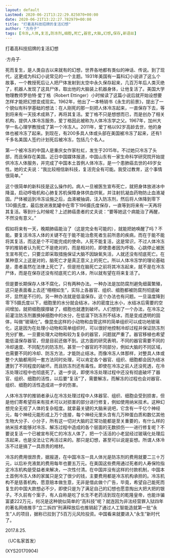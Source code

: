 ```yaml
---
layout: default
Lastmod: 2020-06-21T13:22:29.825070+00:00
date: 2020-06-21T13:22:27.782979+00:00
title: "打着高科技招牌的复活幻想"
author: "方舟子"
tags: [冷冻,人体,复活,防冻剂,细胞,死亡,器官,大脑,幻想,保存,新语丝]
---
```


打着高科技招牌的复活幻想

·方舟子·

死而复生，是人类自古以来就有的幻想，世界各地都有类似的神话、传说。到了现代，这更成为科幻小说常见的一个主题。1931年美国有一篇科幻小说讲了这么个故事，一个教授死后让人把尸体发射到太空中永久保存起来，几百万年后人类灭绝了，机器人发现了这具尸体，取出他的大脑装上机器身体，让他复活了。美国大学物理教师罗伯特·爱丁格（Robert Ettinger）小时候读了这篇小说后就开始设想要怎样才能把幻想变成现实。1962年，他出了一本畅销书《永生的前景》，提出了一个貌似有科学基础的想法：在人刚死的那一刻把人体冷冻起来，一直保存下去，等到将来有一天技术成熟了，再将其复活。爱丁格不只是想想而已，而是创办了相关机构，提供人体冷冻服务，爱丁格因此被称为人体冷冻学之父。1967年，加州大学一名心理学教授成了第一个冷冻人。2011年，爱丁格以92岁高龄去世，他的身体也被冷冻了起来。到现在，有200多具人体或头部在美国被冷冻了起来，还有1千多名美国人签约计划死后被冷冻，包括几个名人。

第一个被冷冻的中国人是重庆女作家杜虹，发生于2015年。不过她只冷冻了头部，而且保存在美国。近日中国媒体报道，中国山东有一家生命科学研究院开始提供冷冻人体服务，并完成了中国本土首例人体冷冻，是一个患肺癌去世的49岁女性。她的丈夫说：“我比较相信新科技，复活完全有可能。我受过教育，这个事情很简单。”

这个很简单的新科技是这么操作的。病人一旦被医生宣布死亡，就把身体放进冰中降温，启动呼吸机和心肺复苏机保障身体供血供氧，并注射抗凝血药物防止血液凝固。尸体被运到冷冻设施之后，血液被抽调，注入防冻剂，然后将人体降到零下130摄氏度，最后放进液氮罐中在零下196摄氏度保存，一直等到将来有一天再将其复活。等到什么时候呢？上述肺癌患者的丈夫说：“要等她这个病能治了再醒，不然没有意义。”

假如将来有一天，晚期肺癌能治了（这是完全有可能的），就能把她唤醒了吗？不能。要复活冷冻人体的关键不在于能不能治愈死者生前所患的疾病，而在于能不能将其复活，而这是个不可能完成的使命。人死不能复活，这是常识，不过人体冷冻学的推销者认为死亡不是绝对的，而是相对的，即使患者因为呼吸、心跳停止被医生宣布死亡，只要立即采取措施保证大脑不因缺氧失活，人就还没有彻底死亡。在某种意义上这是对的，脑死亡才是真正意义上的死亡。所以人体冷冻学的理论基础是，患者虽然在法律上死亡了，但是抢在脑死亡之前将其冷冻起来，就不是在冷冻尸体，而是在保存还没有彻底死亡的人体，所以就有望在将来复活了。

但是要长期保存人体不腐化，只有两种办法。一种办法是加防腐剂避免细菌繁殖，这只是表面看上去还“栩栩如生”，实际上各器官、组织、细胞都被防腐剂彻底破坏，显然是不行的。另一种办法就是低温保存。这个办法也有问题。一旦温度降到零下5摄氏度以下，细胞里的水分就会结冰，冰的密度比水小，水结冰后需要的空间增加，就把细胞膜撑破了，细胞也就遭到破坏。人们想到了一个办法，在冷冻之前灌注防冻剂置换掉细胞中的水分，在低温下防冻剂不结冰，而是变成透明的固体，叫做“玻璃化”。像昆虫这样的小动物和血管这样的简单组织可以成功地玻璃化，这是因为在处理小动物和简单组织时，可以很好地控制冷却过程并保证防冻剂充分扩散。一旦要处理大动物和较为复杂的器官，问题就严重了。器官移植也希望能低温保存器官，但是目前还做不到。这方面的研究表明，不同的器官需要不同的冷却速度、不同配方的防冻剂，甚至一个器官的不同部分，例如大脑的不同区域，也需要不同的冷却、防冻方法，才能防止结冰。而像冷冻人体那样，对整具人体或整个大脑都用同一套方法同时处理，可以肯定各个器官、组织、细胞都会因为结冰遭到了不同程度的破坏。而且防冻剂还有毒性。即使在冷冻之前人还没死透，在冷冻处理过程中也彻底死了。退一步说，即使冷冻处理过程中还没有彻底破坏了器官、组织、细胞的活性，以后要“复活”了，需要解冻，而解冻的过程也会对器官、组织、细胞的活性造成进一步的伤害。

人体冷冻学的推销者承认在冷冻处理过程中人体器官、组织、细胞会受到损害，但是他们寄希望将来有技术可以对损害的部分进行修复，例如使用纳米技术。这种幻想完全无视了人体的复杂程度。就拿最关键的大脑来说吧，它含有一千亿个神经元，每个神经元能形成上万个连接，每个神经元里头含有几万种蛋白质和数亿其他生物大分子、小分子，所有这一切对大脑的正常功能都是至关重要的，有什么样的纳米技术能够对冷冻、解冻过程中造成的各个层面的无数损伤一一进行修复呢？不要说复活一个已被宣布死亡的冷冻人体了，把一个活活的小老鼠经过玻璃化处理后冻起来，也是没法让它再活过来的。那只是幻想，甚至可以说是妄想。所谓人体冷冻不过是搞了一具昂贵的棺材。

冷冻的费用很昂贵，据报道，在中国冷冻一具人体光是防冻剂的费用就要二三十万元，以后补充液氮的费用每年也要五万元。在美国这些费用通过死者的人寿保险指定冷冻机构是受益者来解决，一次性付清。在中国并没有这样的付款机制，中国本土首例冷冻人体的家属只是交了很少的钱，主要费用都是冷冻机构承担的。冷冻机构不是慈善机构，愿意赔本做生意，无非是借此做个广告，毕竟，希望自己能死而复生的中国大款想必不少，即使只是为了满足自己的幻想也愿意掏出大把大把的银子。不久前有个案子，有人自称是吃了长生不老药活到现在的乾隆皇帝，也能诈骗富婆222万元，何况是这种貌似简单的“高科技”呢？就连因为非法经营罪入狱四年的著名网络推手“立二拆四”刑满释放后也推销起了通过人工智能造就第一批“永生”人的项目，据称已拉到了5百万元风险投资。中国看来就要进入“永生”新时代了。

2017.8.25.

（UC名家首发）

(XYS20170904)

